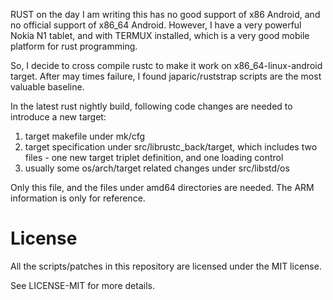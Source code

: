 RUST on the day I am writing this has no good support of x86 Android, and no official support of x86_64 Android.
However, I have a very powerful Nokia N1 tablet, and with TERMUX installed, which is a very good mobile platform for rust programming.

So, I decide to cross compile rustc to make it work on x86_64-linux-android target.
After may times failure, I found japaric/ruststrap scripts are the most valuable baseline.

In the latest rust nightly build, following code changes are needed to introduce a new target:
1) target makefile under mk/cfg
2) target specification under src/librustc_back/target, which includes two files - one new target triplet definition, and one loading control
3) usually some os/arch/target related changes under src/libstd/os

Only this file, and the files under amd64 directories are needed. 
The ARM information is only for reference.

# License

All the scripts/patches in this repository are licensed under the MIT license.

See LICENSE-MIT for more details.

[1.0.0]: https://www.dropbox.com/sh/qfbt03ys2qkhsxs/AAB-bhnmUMG8ihNPcrz5twRYa/1.0.0?dl=0
[1.1.0]: https://www.dropbox.com/sh/qfbt03ys2qkhsxs/AAAkav_PiigmCnwCU4CrMNjHa/1.1.0?dl=0
[1.2.0-beta]: https://www.dropbox.com/sh/qfbt03ys2qkhsxs/AAAmWy67Hx4znnHkG1TKzrOPa/1.2.0-beta?dl=0
[Nightlies]: https://www.dropbox.com/sh/qfbt03ys2qkhsxs/AACxFoD1OrxDXURzj5wX0IYUa?dl=0
